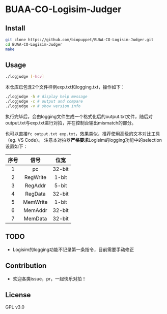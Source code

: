 # BUAA-CO-Logisim-Judger

## Install
```bash
git clone https://github.com/biopuppet/BUAA-CO-Logisim-Judger.git
cd BUAA-CO-Logisim-Judger
make
```

## Usage
```bash
./logjudge [-hcv]
```
本仓库已包含2个文件样例exp.txt和logging.txt，操作如下：
```bash
./logjudge -h # display help message
./logjudge -c # output and compare
./logjudge -v # show version info
```
执行完毕后，会由logging文件生成一个格式化后的output.txt文件，随后对output.txt与exp.txt进行对拍，并在控制台输出mismatch的部分。

也可以直接`fc output.txt exp.txt`，效果类似，推荐使用高级的文本对比工具（eg. VS Code）。
注意本对拍器**严格要求**Logisim的logging功能中的selection设置如下：

| 序号  |   信号   |  位宽  |
| :---: | :------: | :----: |
|   1   |    pc    | 32-bit |
|   2   | RegWrite | 1-bit  |
|   3   | RegAddr  | 5-bit  |
|   4   | RegData  | 32-bit |
|   5   | MemWrite | 1-bit  |
|   6   | MemAddr  | 32-bit  |
|   7   | MemData  | 32-bit |

## TODO
- Logisim的logging功能不记录第一条指令，目前需要手动修正

## Contribution
- 欢迎各类issue，pr，一起快乐对拍！
  
## License
GPL v3.0